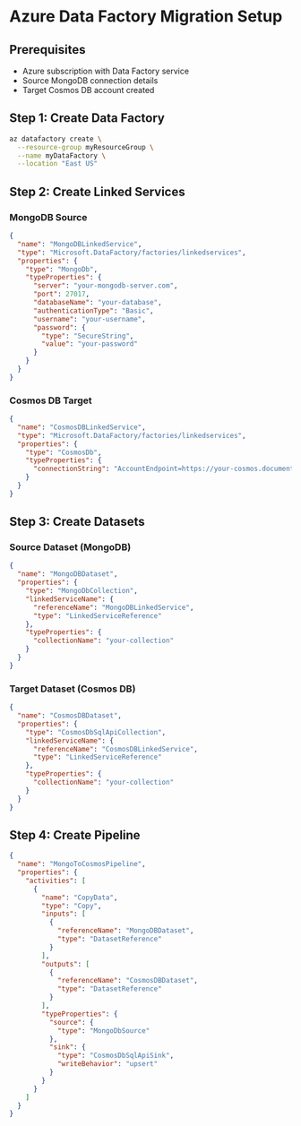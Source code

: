 # Azure Data Factory Migration Setup

## Prerequisites
- Azure subscription with Data Factory service
- Source MongoDB connection details
- Target Cosmos DB account created

## Step 1: Create Data Factory
```bash
az datafactory create \
  --resource-group myResourceGroup \
  --name myDataFactory \
  --location "East US"
```

## Step 2: Create Linked Services

### MongoDB Source
```json
{
  "name": "MongoDBLinkedService",
  "type": "Microsoft.DataFactory/factories/linkedservices",
  "properties": {
    "type": "MongoDb",
    "typeProperties": {
      "server": "your-mongodb-server.com",
      "port": 27017,
      "databaseName": "your-database",
      "authenticationType": "Basic",
      "username": "your-username",
      "password": {
        "type": "SecureString",
        "value": "your-password"
      }
    }
  }
}
```

### Cosmos DB Target
```json
{
  "name": "CosmosDBLinkedService",
  "type": "Microsoft.DataFactory/factories/linkedservices",
  "properties": {
    "type": "CosmosDb",
    "typeProperties": {
      "connectionString": "AccountEndpoint=https://your-cosmos.documents.azure.com:443/;AccountKey=your-key;Database=your-db"
    }
  }
}
```

## Step 3: Create Datasets

### Source Dataset (MongoDB)
```json
{
  "name": "MongoDBDataset",
  "properties": {
    "type": "MongoDbCollection",
    "linkedServiceName": {
      "referenceName": "MongoDBLinkedService",
      "type": "LinkedServiceReference"
    },
    "typeProperties": {
      "collectionName": "your-collection"
    }
  }
}
```

### Target Dataset (Cosmos DB)
```json
{
  "name": "CosmosDBDataset",
  "properties": {
    "type": "CosmosDbSqlApiCollection",
    "linkedServiceName": {
      "referenceName": "CosmosDBLinkedService",
      "type": "LinkedServiceReference"
    },
    "typeProperties": {
      "collectionName": "your-collection"
    }
  }
}
```

## Step 4: Create Pipeline
```json
{
  "name": "MongoToCosmosPipeline",
  "properties": {
    "activities": [
      {
        "name": "CopyData",
        "type": "Copy",
        "inputs": [
          {
            "referenceName": "MongoDBDataset",
            "type": "DatasetReference"
          }
        ],
        "outputs": [
          {
            "referenceName": "CosmosDBDataset",
            "type": "DatasetReference"
          }
        ],
        "typeProperties": {
          "source": {
            "type": "MongoDbSource"
          },
          "sink": {
            "type": "CosmosDbSqlApiSink",
            "writeBehavior": "upsert"
          }
        }
      }
    ]
  }
}
```